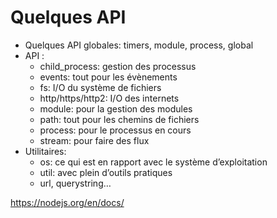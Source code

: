# Quelques API

* Quelques API globales: timers, module, process, global
* API :
    * child_process: gestion des processus
    * events: tout pour les évènements
    * fs: I/O du système de fichiers
    * http/https/http2: I/O des internets
    * module: pour la gestion des modules
    * path: tout pour les chemins de fichiers
    * process: pour le processus en cours
    * stream: pour faire des flux
* Utilitaires:
    * os: ce qui est en rapport avec le système d’exploitation
    * util: avec plein d’outils pratiques
    * url, querystring…


https://nodejs.org/en/docs/
<!-- .element: class="credits" -->